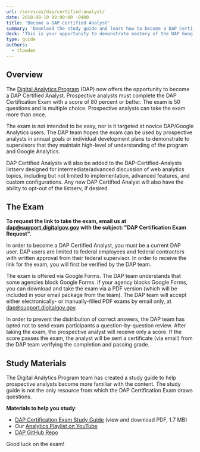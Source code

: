 ```yaml
---
url: /services/dap/certified-analyst/
date: 2018-08-10 09:00:00 -0400
title: 'Become a DAP Certified Analyst'
summary: 'Download the study guide and learn how to become a DAP Certified Analyst at your federal agency.'
deck: 'This is your opportunity to demonstrate mastery of the DAP Google Analytics account by becoming a certified analyst.'
type: guide
authors:
  - tlowden
---
```


## Overview

The [Digital Analytics Program](https://digital.gov/services/dap/) (DAP) now offers the opportunity to become a DAP Certified Analyst. Prospective analysts must complete the DAP Certification Exam with a score of 80 percent or better. The exam is 50 questions and is multiple choice. Prospective analysts can take the exam more than once.

The exam is not intended to be easy, nor is it targeted at novice DAP/Google Analytics users. The DAP team hopes the exam can be used by prospective analysts in annual goals or individual development plans to demonstrate to supervisors that they maintain high-level of understanding of the program and Google Analytics.

DAP Certified Analysts will also be added to the DAP-Certified-Analysts listserv designed for intermediate/advanced discussion of web analytics topics, including but not limited to implementation, advanced features, and custom configurations. Any new DAP Certified Analyst will also have the ability to opt-out of the listserv, if desired.

## The Exam

**To request the link to take the exam, email us at [dap@support.digitalgov.gov](mailto:dap@support.digitalgov.gov) with the subject: "DAP Certification Exam Request".**

In order to become a DAP Certified Analyst, you must be a current DAP user. DAP users are limited to federal employees and federal contractors with written approval from their federal supervisor. In order to receive the link for the exam, you will first be verified by the DAP team.

The exam is offered via Google Forms. The DAP team understands that some agencies block Google Forms. If your agency blocks Google Forms, you can download and take the exam via a PDF version (which will be included in your email package from the team). The DAP team will accept either electronically- or manually-filled PDF exams by email only, at [dap@support.digitalgov.gov](mailto:dap@support.digitalgov.gov).

In order to prevent the distribution of correct answers, the DAP team has opted not to send exam participants a question-by-question review. After taking the exam, the prospective analyst will receive only a score. If the score passes the exam, the analyst will be sent a certificate (via email) from the DAP team verifying the completion and passing grade.

## Study Materials

The Digital Analytics Program team has created a study guide to help prospective analysts become more familiar with the content. The study guide is not the only resource from which the DAP Certification Exam draws questions.

**Materials to help you study**:

- [DAP Certification Exam Study Guide](https://github.com/digital-analytics-program/gov-wide-code/blob/master/documentation/Certified_Analyst_Study_Guide.pdf) (view and download PDF, 1.7 MB)
- Our [Analytics Playlist on YouTube](https://www.youtube.com/playlist?list=PLd9b-GuOJ3nFwlyvLFUtmDpYFKezhot8P)
- [DAP GitHub Repo](https://github.com/digital-analytics-program/gov-wide-code)

Good luck on the exam!
